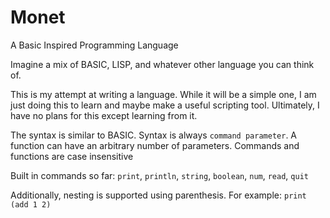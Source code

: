# Monet
A Basic Inspired Programming Language

Imagine a mix of BASIC, LISP, and whatever other language you can think of.

This is my attempt at writing a language. While it will be a simple one, I am just doing this to learn and maybe make a useful scripting tool. Ultimately, I have no plans for this except learning from it.

The syntax is similar to BASIC. Syntax is always 
`command parameter`. A function can have an arbitrary number of parameters. Commands and functions are case insensitive

Built in commands so far:
`print`, `println`, `string`, `boolean`, `num`, `read`, `quit`

Additionally, nesting is supported using parenthesis. For example:
`print (add 1 2)`
